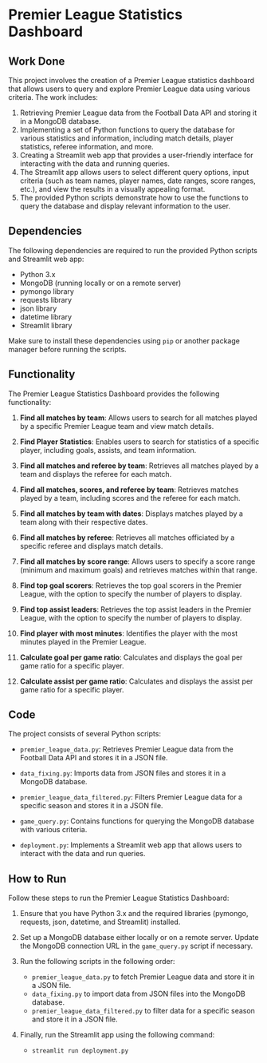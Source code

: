 # Premier League Statistics Dashboard

## Work Done

This project involves the creation of a Premier League statistics dashboard that allows users to query and explore Premier League data using various criteria. The work includes:

1. Retrieving Premier League data from the Football Data API and storing it in a MongoDB database.
2. Implementing a set of Python functions to query the database for various statistics and information, including match details, player statistics, referee information, and more.
3. Creating a Streamlit web app that provides a user-friendly interface for interacting with the data and running queries.
4. The Streamlit app allows users to select different query options, input criteria (such as team names, player names, date ranges, score ranges, etc.), and view the results in a visually appealing format.
5. The provided Python scripts demonstrate how to use the functions to query the database and display relevant information to the user.

## Dependencies

The following dependencies are required to run the provided Python scripts and Streamlit web app:

- Python 3.x
- MongoDB (running locally or on a remote server)
- pymongo library
- requests library
- json library
- datetime library
- Streamlit library

Make sure to install these dependencies using `pip` or another package manager before running the scripts.

## Functionality

The Premier League Statistics Dashboard provides the following functionality:

1. **Find all matches by team**: Allows users to search for all matches played by a specific Premier League team and view match details.

2. **Find Player Statistics**: Enables users to search for statistics of a specific player, including goals, assists, and team information.

3. **Find all matches and referee by team**: Retrieves all matches played by a team and displays the referee for each match.

4. **Find all matches, scores, and referee by team**: Retrieves matches played by a team, including scores and the referee for each match.

5. **Find all matches by team with dates**: Displays matches played by a team along with their respective dates.

6. **Find all matches by referee**: Retrieves all matches officiated by a specific referee and displays match details.

7. **Find all matches by score range**: Allows users to specify a score range (minimum and maximum goals) and retrieves matches within that range.

8. **Find top goal scorers**: Retrieves the top goal scorers in the Premier League, with the option to specify the number of players to display.

9. **Find top assist leaders**: Retrieves the top assist leaders in the Premier League, with the option to specify the number of players to display.

10. **Find player with most minutes**: Identifies the player with the most minutes played in the Premier League.

11. **Calculate goal per game ratio**: Calculates and displays the goal per game ratio for a specific player.

12. **Calculate assist per game ratio**: Calculates and displays the assist per game ratio for a specific player.

## Code

The project consists of several Python scripts:

- `premier_league_data.py`: Retrieves Premier League data from the Football Data API and stores it in a JSON file.

- `data_fixing.py`: Imports data from JSON files and stores it in a MongoDB database.

- `premier_league_data_filtered.py`: Filters Premier League data for a specific season and stores it in a JSON file.

- `game_query.py`: Contains functions for querying the MongoDB database with various criteria.

- `deployment.py`: Implements a Streamlit web app that allows users to interact with the data and run queries.

## How to Run

Follow these steps to run the Premier League Statistics Dashboard:

1. Ensure that you have Python 3.x and the required libraries (pymongo, requests, json, datetime, and Streamlit) installed.

2. Set up a MongoDB database either locally or on a remote server. Update the MongoDB connection URL in the `game_query.py` script if necessary.

3. Run the following scripts in the following order:

   - `premier_league_data.py` to fetch Premier League data and store it in a JSON file.
   - `data_fixing.py` to import data from JSON files into the MongoDB database.
   - `premier_league_data_filtered.py` to filter data for a specific season and store it in a JSON file.

4. Finally, run the Streamlit app using the following command:
    - `streamlit run deployment.py`
